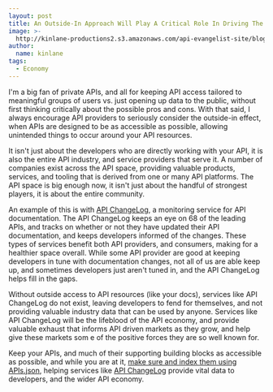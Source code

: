```yaml
---
layout: post
title: An Outside-In Approach Will Play A Critical Role In Driving The API Economy
image: >-
  http://kinlane-productions2.s3.amazonaws.com/api-evangelist-site/blog/api-changelog-eye-icon.jpeg
author:
  name: kinlane
tags:
  - Economy
---
```

I'm a big fan of private APIs, and all for keeping API access tailored to meaningful groups of users vs. just opening up data to the public, without first thinking critically about the possible pros and cons. With that said, I always encourage API providers to seriously consider the outside-in effect, when APIs are designed to be as accessible as possible, allowing unintended things to occur around your API resources.

It isn't just about the developers who are directly working with your API, it is also the entire API industry, and service providers that serve it. A number of companies exist across the API space, providing valuable products, services, and tooling that is derived from one or many API platforms. The API space is big enough now, it isn't just about the handful of strongest players, it is about the entire community.

An example of this is with [API ChangeLog](https://www.apichangelog.com/), a monitoring service for API documentation. The API ChangeLog keeps an eye on 68 of the leading APIs, and tracks on whether or not they have updated their API documentation, and keeps developers informed of the changes. These types of services benefit both API providers, and consumers, making for a healthier space overall. While some API provider are good at keeping developers in tune with documentation changes, not all of us are able keep up, and sometimes developers just aren't tuned in, and the API ChangeLog helps fill in the gaps.

Without outside access to API resources (like your docs), services like API ChangeLog do not exist, leaving developers to fend for themselves, and not providing valuable industry data that can be used by anyone. Services like API ChangeLog will be the lifeblood of the API economy, and provide valuable exhaust that informs API driven markets as they grow, and help give these markets som e of the positive forces they are so well known for.

Keep your APIs, and much of their supporting building blocks as accessible as possible, and while you are at it, [make sure and index them using APIs.json](http://apisjson.org), helping services like [API ChangeLog](https://www.apichangelog.com/) provide vital data to developers, and the wider API economy.